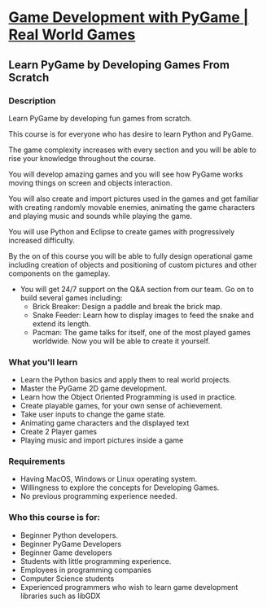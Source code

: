 # [Game Development with PyGame | Real World Games](https://www.udemy.com/course/pygame-python/)
## Learn PyGame by Developing Games From Scratch

### Description
Learn PyGame by developing fun games from scratch.  

This course is for everyone who has desire to learn Python and PyGame.  

The game complexity increases with every section and you will be able to rise your knowledge throughout the course.  

You will develop amazing games and you will see how PyGame works moving things on screen and objects interaction.  

You will also create and import pictures used in the games and get familiar with creating randomly movable enemies, animating the game characters and playing music and sounds while playing the game.  

You will use Python and Eclipse to create games with progressively increased difficulty.  

By the on of this course you will be able to fully design operational game including creation of objects and positioning of custom pictures and other components on the gameplay.  

- You will get 24/7 support on the Q&A section from our team. Go on to build several games including:
  - Brick Breaker: Design a paddle and break the brick map.
  - Snake Feeder: Learn how to display images to feed the snake and extend its length.
  - Pacman: The game talks for itself, one of the most played games worldwide. Now you will be able to create it yourself.

### What you'll learn
- Learn the Python basics and apply them to real world projects.
- Master the PyGame 2D game development.
- Learn how the Object Oriented Programming is used in practice.
- Create playable games, for your own sense of achievement.
- Take user inputs to change the game state.
- Animating game characters and the displayed text
- Create 2 Player games
- Playing music and import pictures inside a game

### Requirements
- Having MacOS, Windows or Linux operating system.
- Willingness to explore the concepts for Developing Games.
- No previous programming experience needed.

### Who this course is for:
- Beginner Python developers.
- Beginner PyGame Developers
- Beginner Game developers
- Students with little programming experience.
- Employees in programming companies
- Computer Science students
- Experienced programmers who wish to learn game development libraries such as libGDX
